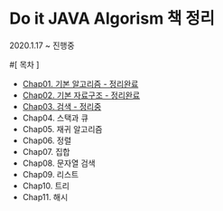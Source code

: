 # Do it JAVA Algorism 책 정리

2020.1.17 ~ 진행중

#[ 목차 ]

- [ Chap01. 기본 알고리즘 - 정리완료 ]( https://github.com/taehyundev/Java_Algorithm/tree/master/Chap01 )
- [ Chap02. 기본 자료구조 - 정리완료 ]( https://github.com/taehyundev/Java_Algorithm/tree/master/Chap02 )
- [ Chap03. 검색 - 정리중 ]( https://github.com/taehyundev/Java_Algorithm/tree/master/Chap03 )
- Chap04. 스택과 큐
- Chap05. 재귀 알고리즘
- Chap06. 정렬
- Chap07. 집합
- Chap08. 문자열 검색
- Chap09. 리스트
- Chap10. 트리
- Chap11. 해시
